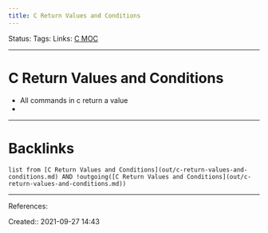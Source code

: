 ```yaml
---
title: C Return Values and Conditions
---
```

Status: 
Tags: 
Links: [C MOC](out/c-moc.md)
___
# C Return Values and Conditions
- All commands in c return a value
- 
___
# Backlinks
```dataview
list from [C Return Values and Conditions](out/c-return-values-and-conditions.md) AND !outgoing([C Return Values and Conditions](out/c-return-values-and-conditions.md))
```
___
References:

Created:: 2021-09-27 14:43